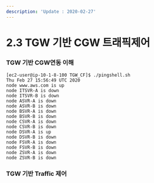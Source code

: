 ```yaml
---
description: 'Update : 2020-02-27'
---
```


# 2.3 TGW 기반 CGW 트래픽제어

### TGW 기반 CGW연동 이해



```text
[ec2-user@ip-10-1-8-100 TGW_CF]$ ./pingshell.sh
Thu Feb 27 15:56:49 UTC 2020
node www.aws.com is up
node ITSVR-A is down
node ITSVR-B is down
node ASVR-A is down
node ASVR-B is down
node BSVR-A is down
node BSVR-B is down
node CSVR-A is down
node CSVR-B is down
node DSVR-A is up
node DSVR-B is down
node FSVR-A is down
node FSVR-B is down
node ZSVR-A is down
node ZSVR-B is down
```

### TGW 기반 Traffic 제어





